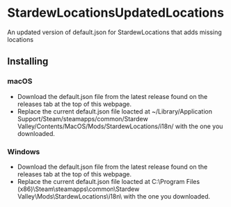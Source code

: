 # StardewLocationsUpdatedLocations
An updated version of default.json for StardewLocations that adds missing locations

## Installing

### macOS
+ Download the default.json file from the latest release found on the releases tab at the top of this webpage.
+ Replace the current default.json file loacted at ~/Library/Application Support/Steam/steamapps/common/Stardew Valley/Contents/MacOS/Mods/StardewLocations/i18n/ with the one you downloaded.

### Windows
+ Download the default.json file from the latest release found on the releases tab at the top of this webpage.
+ Replace the current default.json file loacted at C:\Program Files (x86)\Steam\steamapps\common\Stardew Valley\Mods\StardewLocations\i18n\ with the one you downloaded.

